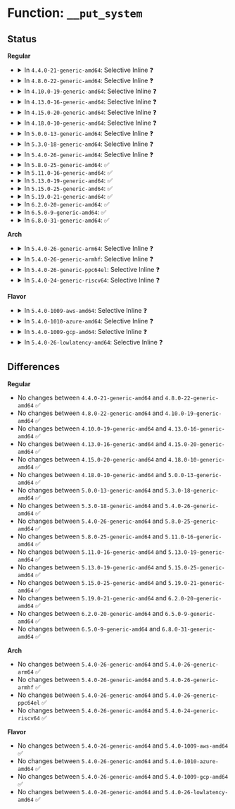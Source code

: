 # Function: <code>__put_system</code>

## Status
<b>Regular</b>
<ul>
<li>
<details>
<summary>In <code>4.4.0-21-generic-amd64</code>: Selective Inline ❓</summary>

```c
void __put_system(struct event_subsystem * system)
```

```json
{
  "name": "__put_system",
  "collision_type": "Unique Static",
  "inline_type": "Selective",
  "funcs": [
    {
      "addr": 18446744071580285216,
      "name": "__put_system",
      "external": false,
      "loc": "kernel/trace/trace_events.c:616",
      "file": "kernel/trace/trace_events.c",
      "inline": "not declared, inlined",
      "caller_inline": [],
      "caller_func": [
        "kernel/trace/trace_events.c:__put_system_dir",
        "kernel/trace/trace_events.c:event_create_dir"
      ]
    }
  ],
  "symbols": [
    {
      "addr": 18446744071580285216,
      "name": "__put_system",
      "section": ".text",
      "bind": "STB_LOCAL",
      "size": 167
    }
  ]
}
```
</details>
</li>
<li>
<details>
<summary>In <code>4.8.0-22-generic-amd64</code>: Selective Inline ❓</summary>

```c
void __put_system(struct event_subsystem * system)
```

```json
{
  "name": "__put_system",
  "collision_type": "Unique Static",
  "inline_type": "Selective",
  "funcs": [
    {
      "addr": 18446744071580327680,
      "name": "__put_system",
      "external": false,
      "loc": "kernel/trace/trace_events.c:651",
      "file": "kernel/trace/trace_events.c",
      "inline": "not declared, inlined",
      "caller_inline": [],
      "caller_func": [
        "kernel/trace/trace_events.c:event_create_dir",
        "kernel/trace/trace_events.c:__put_system_dir"
      ]
    }
  ],
  "symbols": [
    {
      "addr": 18446744071580327680,
      "name": "__put_system",
      "section": ".text",
      "bind": "STB_LOCAL",
      "size": 167
    }
  ]
}
```
</details>
</li>
<li>
<details>
<summary>In <code>4.10.0-19-generic-amd64</code>: Selective Inline ❓</summary>

```c
void __put_system(struct event_subsystem * system)
```

```json
{
  "name": "__put_system",
  "collision_type": "Unique Static",
  "inline_type": "Selective",
  "funcs": [
    {
      "addr": 18446744071580373952,
      "name": "__put_system",
      "external": false,
      "loc": "kernel/trace/trace_events.c:611",
      "file": "kernel/trace/trace_events.c",
      "inline": "not declared, inlined",
      "caller_inline": [],
      "caller_func": [
        "kernel/trace/trace_events.c:event_create_dir",
        "kernel/trace/trace_events.c:__put_system_dir"
      ]
    }
  ],
  "symbols": [
    {
      "addr": 18446744071580373952,
      "name": "__put_system",
      "section": ".text",
      "bind": "STB_LOCAL",
      "size": 167
    }
  ]
}
```
</details>
</li>
<li>
<details>
<summary>In <code>4.13.0-16-generic-amd64</code>: Selective Inline ❓</summary>

```c
void __put_system(struct event_subsystem * system)
```

```json
{
  "name": "__put_system",
  "collision_type": "Unique Static",
  "inline_type": "Selective",
  "funcs": [
    {
      "addr": 18446744071580385648,
      "name": "__put_system",
      "external": false,
      "loc": "kernel/trace/trace_events.c:651",
      "file": "kernel/trace/trace_events.c",
      "inline": "not declared, inlined",
      "caller_inline": [],
      "caller_func": [
        "kernel/trace/trace_events.c:event_create_dir",
        "kernel/trace/trace_events.c:__put_system_dir"
      ]
    }
  ],
  "symbols": [
    {
      "addr": 18446744071580385648,
      "name": "__put_system",
      "section": ".text",
      "bind": "STB_LOCAL",
      "size": 127
    }
  ]
}
```
</details>
</li>
<li>
<details>
<summary>In <code>4.15.0-20-generic-amd64</code>: Selective Inline ❓</summary>

```c
void __put_system(struct event_subsystem * system)
```

```json
{
  "name": "__put_system",
  "collision_type": "Unique Static",
  "inline_type": "Selective",
  "funcs": [
    {
      "addr": 18446744071580440816,
      "name": "__put_system",
      "external": false,
      "loc": "kernel/trace/trace_events.c:651",
      "file": "kernel/trace/trace_events.c",
      "inline": "not declared, inlined",
      "caller_inline": [],
      "caller_func": [
        "kernel/trace/trace_events.c:event_create_dir",
        "kernel/trace/trace_events.c:__put_system_dir"
      ]
    }
  ],
  "symbols": [
    {
      "addr": 18446744071580440816,
      "name": "__put_system",
      "section": ".text",
      "bind": "STB_LOCAL",
      "size": 127
    }
  ]
}
```
</details>
</li>
<li>
<details>
<summary>In <code>4.18.0-10-generic-amd64</code>: Selective Inline ❓</summary>

```c
void __put_system(struct event_subsystem * system)
```

```json
{
  "name": "__put_system",
  "collision_type": "Unique Static",
  "inline_type": "Selective",
  "funcs": [
    {
      "addr": 18446744071580502400,
      "name": "__put_system",
      "external": false,
      "loc": "kernel/trace/trace_events.c:651",
      "file": "kernel/trace/trace_events.c",
      "inline": "not declared, inlined",
      "caller_inline": [],
      "caller_func": [
        "kernel/trace/trace_events.c:event_create_dir",
        "kernel/trace/trace_events.c:event_create_dir",
        "kernel/trace/trace_events.c:__put_system_dir",
        "kernel/trace/trace_events.c:__put_system_dir"
      ]
    }
  ],
  "symbols": [
    {
      "addr": 18446744071580502400,
      "name": "__put_system",
      "section": ".text",
      "bind": "STB_LOCAL",
      "size": 124
    }
  ]
}
```
</details>
</li>
<li>
<details>
<summary>In <code>5.0.0-13-generic-amd64</code>: Selective Inline ❓</summary>

```c
void __put_system(struct event_subsystem * system)
```

```json
{
  "name": "__put_system",
  "collision_type": "Unique Static",
  "inline_type": "Selective",
  "funcs": [
    {
      "addr": 18446744071580560304,
      "name": "__put_system",
      "external": false,
      "loc": "kernel/trace/trace_events.c:652",
      "file": "kernel/trace/trace_events.c",
      "inline": "not declared, inlined",
      "caller_inline": [],
      "caller_func": [
        "kernel/trace/trace_events.c:event_create_dir",
        "kernel/trace/trace_events.c:event_create_dir",
        "kernel/trace/trace_events.c:__put_system_dir",
        "kernel/trace/trace_events.c:__put_system_dir"
      ]
    }
  ],
  "symbols": [
    {
      "addr": 18446744071580560304,
      "name": "__put_system",
      "section": ".text",
      "bind": "STB_LOCAL",
      "size": 124
    }
  ]
}
```
</details>
</li>
<li>
<details>
<summary>In <code>5.3.0-18-generic-amd64</code>: Selective Inline ❓</summary>

```c
void __put_system(struct event_subsystem * system)
```

```json
{
  "name": "__put_system",
  "collision_type": "Unique Static",
  "inline_type": "Selective",
  "funcs": [
    {
      "addr": 18446744071580617408,
      "name": "__put_system",
      "external": false,
      "loc": "kernel/trace/trace_events.c:644",
      "file": "kernel/trace/trace_events.c",
      "inline": "not declared, inlined",
      "caller_inline": [],
      "caller_func": [
        "kernel/trace/trace_events.c:event_create_dir",
        "kernel/trace/trace_events.c:event_create_dir",
        "kernel/trace/trace_events.c:__put_system_dir",
        "kernel/trace/trace_events.c:__put_system_dir"
      ]
    }
  ],
  "symbols": [
    {
      "addr": 18446744071580617408,
      "name": "__put_system",
      "section": ".text",
      "bind": "STB_LOCAL",
      "size": 128
    }
  ]
}
```
</details>
</li>
<li>
<details>
<summary>In <code>5.4.0-26-generic-amd64</code>: Selective Inline ❓</summary>

```c
void __put_system(struct event_subsystem * system)
```

```json
{
  "name": "__put_system",
  "collision_type": "Unique Static",
  "inline_type": "Selective",
  "funcs": [
    {
      "addr": 18446744071580663648,
      "name": "__put_system",
      "external": false,
      "loc": "kernel/trace/trace_events.c:645",
      "file": "kernel/trace/trace_events.c",
      "inline": "not declared, inlined",
      "caller_inline": [],
      "caller_func": [
        "kernel/trace/trace_events.c:event_create_dir",
        "kernel/trace/trace_events.c:event_create_dir",
        "kernel/trace/trace_events.c:__put_system_dir",
        "kernel/trace/trace_events.c:__put_system_dir"
      ]
    }
  ],
  "symbols": [
    {
      "addr": 18446744071580663648,
      "name": "__put_system",
      "section": ".text",
      "bind": "STB_LOCAL",
      "size": 128
    }
  ]
}
```
</details>
</li>
<li>
<details>
<summary>In <code>5.8.0-25-generic-amd64</code>: ✅</summary>

```c
void __put_system(struct event_subsystem * system)
```

```json
{
  "name": "__put_system",
  "collision_type": "Unique Static",
  "inline_type": "No",
  "funcs": [
    {
      "addr": 18446744071580761248,
      "name": "__put_system",
      "external": false,
      "loc": "kernel/trace/trace_events.c:692",
      "file": "kernel/trace/trace_events.c",
      "inline": "seen, unknown",
      "caller_inline": [],
      "caller_func": [
        "kernel/trace/trace_events.c:event_subsystem_dir",
        "kernel/trace/trace_events.c:event_subsystem_dir",
        "kernel/trace/trace_events.c:__put_system_dir"
      ]
    }
  ],
  "symbols": [
    {
      "addr": 18446744071580761248,
      "name": "__put_system",
      "section": ".text",
      "bind": "STB_LOCAL",
      "size": 128
    }
  ]
}
```
</details>
</li>
<li>
<details>
<summary>In <code>5.11.0-16-generic-amd64</code>: ✅</summary>

```c
void __put_system(struct event_subsystem * system)
```

```json
{
  "name": "__put_system",
  "collision_type": "Unique Static",
  "inline_type": "No",
  "funcs": [
    {
      "addr": 18446744071580749296,
      "name": "__put_system",
      "external": false,
      "loc": "kernel/trace/trace_events.c:693",
      "file": "kernel/trace/trace_events.c",
      "inline": "seen, unknown",
      "caller_inline": [],
      "caller_func": [
        "kernel/trace/trace_events.c:event_subsystem_dir",
        "kernel/trace/trace_events.c:event_subsystem_dir",
        "kernel/trace/trace_events.c:__put_system_dir"
      ]
    }
  ],
  "symbols": [
    {
      "addr": 18446744071580749296,
      "name": "__put_system",
      "section": ".text",
      "bind": "STB_LOCAL",
      "size": 128
    }
  ]
}
```
</details>
</li>
<li>
<details>
<summary>In <code>5.13.0-19-generic-amd64</code>: ✅</summary>

```c
void __put_system(struct event_subsystem * system)
```

```json
{
  "name": "__put_system",
  "collision_type": "Unique Static",
  "inline_type": "No",
  "funcs": [
    {
      "addr": 18446744071580753792,
      "name": "__put_system",
      "external": false,
      "loc": "kernel/trace/trace_events.c:900",
      "file": "kernel/trace/trace_events.c",
      "inline": "seen, unknown",
      "caller_inline": [],
      "caller_func": [
        "kernel/trace/trace_events.c:event_subsystem_dir",
        "kernel/trace/trace_events.c:event_subsystem_dir",
        "kernel/trace/trace_events.c:__put_system_dir"
      ]
    }
  ],
  "symbols": [
    {
      "addr": 18446744071580753792,
      "name": "__put_system",
      "section": ".text",
      "bind": "STB_LOCAL",
      "size": 128
    }
  ]
}
```
</details>
</li>
<li>
<details>
<summary>In <code>5.15.0-25-generic-amd64</code>: ✅</summary>

```c
void __put_system(struct event_subsystem * system)
```

```json
{
  "name": "__put_system",
  "collision_type": "Unique Static",
  "inline_type": "No",
  "funcs": [
    {
      "addr": 18446744071580937440,
      "name": "__put_system",
      "external": false,
      "loc": "kernel/trace/trace_events.c:901",
      "file": "kernel/trace/trace_events.c",
      "inline": "seen, unknown",
      "caller_inline": [],
      "caller_func": [
        "kernel/trace/trace_events.c:event_subsystem_dir",
        "kernel/trace/trace_events.c:event_subsystem_dir",
        "kernel/trace/trace_events.c:__put_system_dir"
      ]
    }
  ],
  "symbols": [
    {
      "addr": 18446744071580937440,
      "name": "__put_system",
      "section": ".text",
      "bind": "STB_LOCAL",
      "size": 128
    }
  ]
}
```
</details>
</li>
<li>
<details>
<summary>In <code>5.19.0-21-generic-amd64</code>: ✅</summary>

```c
void __put_system(struct event_subsystem * system)
```

```json
{
  "name": "__put_system",
  "collision_type": "Unique Static",
  "inline_type": "No",
  "funcs": [
    {
      "addr": 18446744071581178448,
      "name": "__put_system",
      "external": false,
      "loc": "kernel/trace/trace_events.c:921",
      "file": "kernel/trace/trace_events.c",
      "inline": "seen, unknown",
      "caller_inline": [],
      "caller_func": [
        "kernel/trace/trace_events.c:event_subsystem_dir",
        "kernel/trace/trace_events.c:__put_system_dir"
      ]
    }
  ],
  "symbols": [
    {
      "addr": 18446744071581178448,
      "name": "__put_system",
      "section": ".text",
      "bind": "STB_LOCAL",
      "size": 143
    }
  ]
}
```
</details>
</li>
<li>
<details>
<summary>In <code>6.2.0-20-generic-amd64</code>: ✅</summary>

```c
void __put_system(struct event_subsystem * system)
```

```json
{
  "name": "__put_system",
  "collision_type": "Unique Static",
  "inline_type": "No",
  "funcs": [
    {
      "addr": 18446744071581492976,
      "name": "__put_system",
      "external": false,
      "loc": "kernel/trace/trace_events.c:936",
      "file": "kernel/trace/trace_events.c",
      "inline": "seen, unknown",
      "caller_inline": [],
      "caller_func": [
        "kernel/trace/trace_events.c:event_subsystem_dir",
        "kernel/trace/trace_events.c:__put_system_dir"
      ]
    }
  ],
  "symbols": [
    {
      "addr": 18446744071581492976,
      "name": "__put_system",
      "section": ".text",
      "bind": "STB_LOCAL",
      "size": 143
    }
  ]
}
```
</details>
</li>
<li>
<details>
<summary>In <code>6.5.0-9-generic-amd64</code>: ✅</summary>

```c
void __put_system(struct event_subsystem * system)
```

```json
{
  "name": "__put_system",
  "collision_type": "Unique Static",
  "inline_type": "No",
  "funcs": [
    {
      "addr": 18446744071581610976,
      "name": "__put_system",
      "external": false,
      "loc": "kernel/trace/trace_events.c:932",
      "file": "kernel/trace/trace_events.c",
      "inline": "seen, unknown",
      "caller_inline": [],
      "caller_func": [
        "kernel/trace/trace_events.c:event_subsystem_dir",
        "kernel/trace/trace_events.c:__put_system_dir"
      ]
    }
  ],
  "symbols": [
    {
      "addr": 18446744071581610976,
      "name": "__put_system",
      "section": ".text",
      "bind": "STB_LOCAL",
      "size": 143
    }
  ]
}
```
</details>
</li>
<li>
<details>
<summary>In <code>6.8.0-31-generic-amd64</code>: ✅</summary>

```c
void __put_system(struct event_subsystem * system)
```

```json
{
  "name": "__put_system",
  "collision_type": "Unique Static",
  "inline_type": "No",
  "funcs": [
    {
      "addr": 18446744071581722224,
      "name": "__put_system",
      "external": false,
      "loc": "kernel/trace/trace_events.c:932",
      "file": "kernel/trace/trace_events.c",
      "inline": "seen, unknown",
      "caller_inline": [],
      "caller_func": [
        "kernel/trace/trace_events.c:event_subsystem_dir",
        "kernel/trace/trace_events.c:__put_system_dir"
      ]
    }
  ],
  "symbols": [
    {
      "addr": 18446744071581722224,
      "name": "__put_system",
      "section": ".text",
      "bind": "STB_LOCAL",
      "size": 143
    }
  ]
}
```
</details>
</li>
</ul>
<b>Arch</b>
<ul>
<li>
<details>
<summary>In <code>5.4.0-26-generic-arm64</code>: Selective Inline ❓</summary>

```c
void __put_system(struct event_subsystem * system)
```

```json
{
  "name": "__put_system",
  "collision_type": "Unique Static",
  "inline_type": "Selective",
  "funcs": [
    {
      "addr": 18446603336491966680,
      "name": "__put_system",
      "external": false,
      "loc": "kernel/trace/trace_events.c:645",
      "file": "kernel/trace/trace_events.c",
      "inline": "not declared, inlined",
      "caller_inline": [],
      "caller_func": [
        "kernel/trace/trace_events.c:event_create_dir",
        "kernel/trace/trace_events.c:__put_system_dir",
        "kernel/trace/trace_events.c:__put_system_dir"
      ]
    }
  ],
  "symbols": [
    {
      "addr": 18446603336491966680,
      "name": "__put_system",
      "section": ".text",
      "bind": "STB_LOCAL",
      "size": 132
    }
  ]
}
```
</details>
</li>
<li>
<details>
<summary>In <code>5.4.0-26-generic-armhf</code>: Selective Inline ❓</summary>

```c
void __put_system(struct event_subsystem * system)
```

```json
{
  "name": "__put_system",
  "collision_type": "Unique Static",
  "inline_type": "Selective",
  "funcs": [
    {
      "addr": 3225903228,
      "name": "__put_system",
      "external": false,
      "loc": "kernel/trace/trace_events.c:645",
      "file": "kernel/trace/trace_events.c",
      "inline": "not declared, inlined",
      "caller_inline": [],
      "caller_func": [
        "kernel/trace/trace_events.c:event_create_dir",
        "kernel/trace/trace_events.c:event_create_dir",
        "kernel/trace/trace_events.c:__put_system_dir"
      ]
    }
  ],
  "symbols": [
    {
      "addr": 3225903228,
      "name": "__put_system",
      "section": ".text",
      "bind": "STB_LOCAL",
      "size": 188
    }
  ]
}
```
</details>
</li>
<li>
<details>
<summary>In <code>5.4.0-26-generic-ppc64el</code>: Selective Inline ❓</summary>

```c
void __put_system(struct event_subsystem * system)
```

```json
{
  "name": "__put_system",
  "collision_type": "Unique Static",
  "inline_type": "Selective",
  "funcs": [
    {
      "addr": 13835058055285082464,
      "name": "__put_system",
      "external": false,
      "loc": "kernel/trace/trace_events.c:645",
      "file": "kernel/trace/trace_events.c",
      "inline": "not declared, inlined",
      "caller_inline": [],
      "caller_func": [
        "kernel/trace/trace_events.c:event_create_dir",
        "kernel/trace/trace_events.c:__put_system_dir"
      ]
    }
  ],
  "symbols": [
    {
      "addr": 13835058055285082464,
      "name": "__put_system",
      "section": ".text",
      "bind": "STB_LOCAL",
      "size": 252
    }
  ]
}
```
</details>
</li>
<li>
<details>
<summary>In <code>5.4.0-24-generic-riscv64</code>: Selective Inline ❓</summary>

```c
void __put_system(struct event_subsystem * system)
```

```json
{
  "name": "__put_system",
  "collision_type": "Unique Static",
  "inline_type": "Selective",
  "funcs": [
    {
      "addr": 18446743936272241744,
      "name": "__put_system",
      "external": false,
      "loc": "kernel/trace/trace_events.c:645",
      "file": "kernel/trace/trace_events.c",
      "inline": "not declared, inlined",
      "caller_inline": [],
      "caller_func": [
        "kernel/trace/trace_events.c:event_create_dir",
        "kernel/trace/trace_events.c:__put_system_dir"
      ]
    }
  ],
  "symbols": [
    {
      "addr": 18446743936272241744,
      "name": "__put_system",
      "section": ".text",
      "bind": "STB_LOCAL",
      "size": 126
    }
  ]
}
```
</details>
</li>
</ul>
<b>Flavor</b>
<ul>
<li>
<details>
<summary>In <code>5.4.0-1009-aws-amd64</code>: Selective Inline ❓</summary>

```c
void __put_system(struct event_subsystem * system)
```

```json
{
  "name": "__put_system",
  "collision_type": "Unique Static",
  "inline_type": "Selective",
  "funcs": [
    {
      "addr": 18446744071580632448,
      "name": "__put_system",
      "external": false,
      "loc": "kernel/trace/trace_events.c:645",
      "file": "kernel/trace/trace_events.c",
      "inline": "not declared, inlined",
      "caller_inline": [],
      "caller_func": [
        "kernel/trace/trace_events.c:event_create_dir",
        "kernel/trace/trace_events.c:event_create_dir",
        "kernel/trace/trace_events.c:__put_system_dir",
        "kernel/trace/trace_events.c:__put_system_dir"
      ]
    }
  ],
  "symbols": [
    {
      "addr": 18446744071580632448,
      "name": "__put_system",
      "section": ".text",
      "bind": "STB_LOCAL",
      "size": 128
    }
  ]
}
```
</details>
</li>
<li>
<details>
<summary>In <code>5.4.0-1010-azure-amd64</code>: Selective Inline ❓</summary>

```c
void __put_system(struct event_subsystem * system)
```

```json
{
  "name": "__put_system",
  "collision_type": "Unique Static",
  "inline_type": "Selective",
  "funcs": [
    {
      "addr": 18446744071580578688,
      "name": "__put_system",
      "external": false,
      "loc": "kernel/trace/trace_events.c:645",
      "file": "kernel/trace/trace_events.c",
      "inline": "not declared, inlined",
      "caller_inline": [],
      "caller_func": [
        "kernel/trace/trace_events.c:event_create_dir",
        "kernel/trace/trace_events.c:event_create_dir",
        "kernel/trace/trace_events.c:__put_system_dir",
        "kernel/trace/trace_events.c:__put_system_dir"
      ]
    }
  ],
  "symbols": [
    {
      "addr": 18446744071580578688,
      "name": "__put_system",
      "section": ".text",
      "bind": "STB_LOCAL",
      "size": 128
    }
  ]
}
```
</details>
</li>
<li>
<details>
<summary>In <code>5.4.0-1009-gcp-amd64</code>: Selective Inline ❓</summary>

```c
void __put_system(struct event_subsystem * system)
```

```json
{
  "name": "__put_system",
  "collision_type": "Unique Static",
  "inline_type": "Selective",
  "funcs": [
    {
      "addr": 18446744071580623696,
      "name": "__put_system",
      "external": false,
      "loc": "kernel/trace/trace_events.c:645",
      "file": "kernel/trace/trace_events.c",
      "inline": "not declared, inlined",
      "caller_inline": [],
      "caller_func": [
        "kernel/trace/trace_events.c:event_create_dir",
        "kernel/trace/trace_events.c:event_create_dir",
        "kernel/trace/trace_events.c:__put_system_dir",
        "kernel/trace/trace_events.c:__put_system_dir"
      ]
    }
  ],
  "symbols": [
    {
      "addr": 18446744071580623696,
      "name": "__put_system",
      "section": ".text",
      "bind": "STB_LOCAL",
      "size": 128
    }
  ]
}
```
</details>
</li>
<li>
<details>
<summary>In <code>5.4.0-26-lowlatency-amd64</code>: Selective Inline ❓</summary>

```c
void __put_system(struct event_subsystem * system)
```

```json
{
  "name": "__put_system",
  "collision_type": "Unique Static",
  "inline_type": "Selective",
  "funcs": [
    {
      "addr": 18446744071580681200,
      "name": "__put_system",
      "external": false,
      "loc": "kernel/trace/trace_events.c:645",
      "file": "kernel/trace/trace_events.c",
      "inline": "not declared, inlined",
      "caller_inline": [],
      "caller_func": [
        "kernel/trace/trace_events.c:event_create_dir",
        "kernel/trace/trace_events.c:event_create_dir",
        "kernel/trace/trace_events.c:__put_system_dir",
        "kernel/trace/trace_events.c:__put_system_dir"
      ]
    }
  ],
  "symbols": [
    {
      "addr": 18446744071580681200,
      "name": "__put_system",
      "section": ".text",
      "bind": "STB_LOCAL",
      "size": 128
    }
  ]
}
```
</details>
</li>
</ul>

## Differences
<b>Regular</b>
<ul>
<li>
No changes between <code>4.4.0-21-generic-amd64</code> and <code>4.8.0-22-generic-amd64</code> ✅
</li>
<li>
No changes between <code>4.8.0-22-generic-amd64</code> and <code>4.10.0-19-generic-amd64</code> ✅
</li>
<li>
No changes between <code>4.10.0-19-generic-amd64</code> and <code>4.13.0-16-generic-amd64</code> ✅
</li>
<li>
No changes between <code>4.13.0-16-generic-amd64</code> and <code>4.15.0-20-generic-amd64</code> ✅
</li>
<li>
No changes between <code>4.15.0-20-generic-amd64</code> and <code>4.18.0-10-generic-amd64</code> ✅
</li>
<li>
No changes between <code>4.18.0-10-generic-amd64</code> and <code>5.0.0-13-generic-amd64</code> ✅
</li>
<li>
No changes between <code>5.0.0-13-generic-amd64</code> and <code>5.3.0-18-generic-amd64</code> ✅
</li>
<li>
No changes between <code>5.3.0-18-generic-amd64</code> and <code>5.4.0-26-generic-amd64</code> ✅
</li>
<li>
No changes between <code>5.4.0-26-generic-amd64</code> and <code>5.8.0-25-generic-amd64</code> ✅
</li>
<li>
No changes between <code>5.8.0-25-generic-amd64</code> and <code>5.11.0-16-generic-amd64</code> ✅
</li>
<li>
No changes between <code>5.11.0-16-generic-amd64</code> and <code>5.13.0-19-generic-amd64</code> ✅
</li>
<li>
No changes between <code>5.13.0-19-generic-amd64</code> and <code>5.15.0-25-generic-amd64</code> ✅
</li>
<li>
No changes between <code>5.15.0-25-generic-amd64</code> and <code>5.19.0-21-generic-amd64</code> ✅
</li>
<li>
No changes between <code>5.19.0-21-generic-amd64</code> and <code>6.2.0-20-generic-amd64</code> ✅
</li>
<li>
No changes between <code>6.2.0-20-generic-amd64</code> and <code>6.5.0-9-generic-amd64</code> ✅
</li>
<li>
No changes between <code>6.5.0-9-generic-amd64</code> and <code>6.8.0-31-generic-amd64</code> ✅
</li>
</ul>
<b>Arch</b>
<ul>
<li>
No changes between <code>5.4.0-26-generic-amd64</code> and <code>5.4.0-26-generic-arm64</code> ✅
</li>
<li>
No changes between <code>5.4.0-26-generic-amd64</code> and <code>5.4.0-26-generic-armhf</code> ✅
</li>
<li>
No changes between <code>5.4.0-26-generic-amd64</code> and <code>5.4.0-26-generic-ppc64el</code> ✅
</li>
<li>
No changes between <code>5.4.0-26-generic-amd64</code> and <code>5.4.0-24-generic-riscv64</code> ✅
</li>
</ul>
<b>Flavor</b>
<ul>
<li>
No changes between <code>5.4.0-26-generic-amd64</code> and <code>5.4.0-1009-aws-amd64</code> ✅
</li>
<li>
No changes between <code>5.4.0-26-generic-amd64</code> and <code>5.4.0-1010-azure-amd64</code> ✅
</li>
<li>
No changes between <code>5.4.0-26-generic-amd64</code> and <code>5.4.0-1009-gcp-amd64</code> ✅
</li>
<li>
No changes between <code>5.4.0-26-generic-amd64</code> and <code>5.4.0-26-lowlatency-amd64</code> ✅
</li>
</ul>
